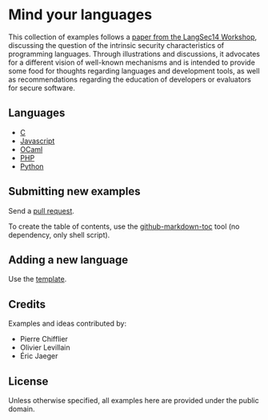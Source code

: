 # Mind your languages

This collection of examples follows a [paper from the LangSec14
Workshop](http://spw14.langsec.org/papers/MindYourLanguages.pdf), discussing
the question of the intrinsic security characteristics of programming languages.
Through illustrations and discussions, it
advocates for a different vision of well-known mechanisms and is
intended to provide some food for thoughts regarding languages
and development tools, as well as recommendations regarding the
education of developers or evaluators for secure software.

## Languages

- [C](C.md)
- [Javascript](Javascript.md)
- [OCaml](OCaml.md)
- [PHP](PHP.md)
- [Python](Python.md)

## Submitting new examples

Send a [pull request](https://help.github.com/articles/creating-a-pull-request/).

To create the table of contents, use the [github-markdown-toc](https://github.com/ekalinin/github-markdown-toc) tool (no
dependency, only shell script).

## Adding a new language

Use the [template](template.md).

## Credits

Examples and ideas contributed by:

- Pierre Chifflier
- Olivier Levillain
- Éric Jaeger

## License

Unless otherwise specified, all examples here are provided under the public domain.
